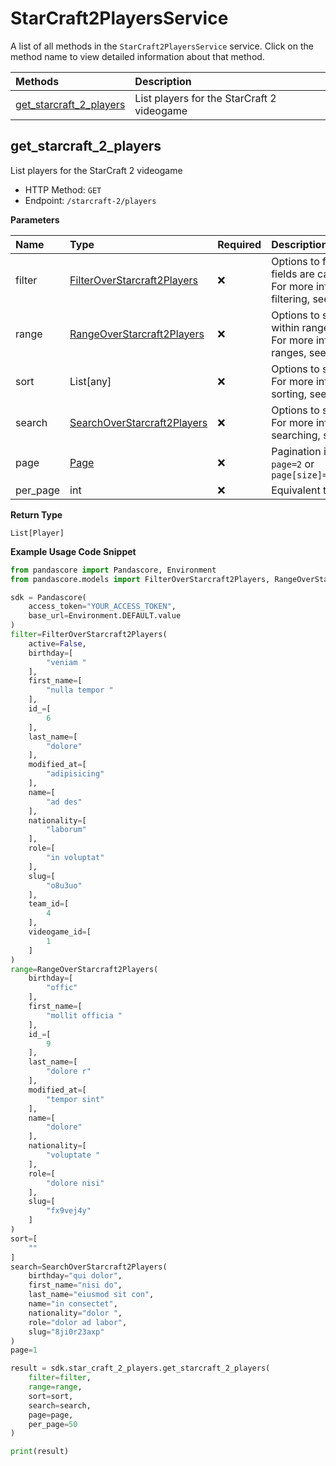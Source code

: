 # StarCraft2PlayersService

A list of all methods in the `StarCraft2PlayersService` service. Click on the method name to view detailed information about that method.

| Methods                                             | Description                                |
| :-------------------------------------------------- | :----------------------------------------- |
| [get_starcraft_2_players](#get_starcraft_2_players) | List players for the StarCraft 2 videogame |

## get_starcraft_2_players

List players for the StarCraft 2 videogame

- HTTP Method: `GET`
- Endpoint: `/starcraft-2/players`

**Parameters**

| Name     | Type                                                                    | Required | Description                                                                                                                                         |
| :------- | :---------------------------------------------------------------------- | :------- | :-------------------------------------------------------------------------------------------------------------------------------------------------- |
| filter   | [FilterOverStarcraft2Players](../models/FilterOverStarcraft2Players.md) | ❌       | Options to filter results. String fields are case sensitive <br/>For more information on filtering, see [docs](/docs/filtering-and-sorting#filter). |
| range    | [RangeOverStarcraft2Players](../models/RangeOverStarcraft2Players.md)   | ❌       | Options to select results within ranges <br/>For more information on ranges, see [docs](/docs/filtering-and-sorting#range).                         |
| sort     | List[any]                                                               | ❌       | Options to sort results <br/>For more information on sorting, see [docs](/docs/filtering-and-sorting#sort).                                         |
| search   | [SearchOverStarcraft2Players](../models/SearchOverStarcraft2Players.md) | ❌       | Options to search results <br/>For more information on searching, see [docs](/docs/filtering-and-sorting#search).                                   |
| page     | [Page](../models/Page.md)                                               | ❌       | Pagination in the form of `page=2` or `page[size]=30&page[number]=2`                                                                                |
| per_page | int                                                                     | ❌       | Equivalent to `page[size]`                                                                                                                          |

**Return Type**

`List[Player]`

**Example Usage Code Snippet**

```python
from pandascore import Pandascore, Environment
from pandascore.models import FilterOverStarcraft2Players, RangeOverStarcraft2Players, SearchOverStarcraft2Players

sdk = Pandascore(
    access_token="YOUR_ACCESS_TOKEN",
    base_url=Environment.DEFAULT.value
)
filter=FilterOverStarcraft2Players(
    active=False,
    birthday=[
        "veniam "
    ],
    first_name=[
        "nulla tempor "
    ],
    id_=[
        6
    ],
    last_name=[
        "dolore"
    ],
    modified_at=[
        "adipisicing"
    ],
    name=[
        "ad des"
    ],
    nationality=[
        "laborum"
    ],
    role=[
        "in voluptat"
    ],
    slug=[
        "o8u3uo"
    ],
    team_id=[
        4
    ],
    videogame_id=[
        1
    ]
)
range=RangeOverStarcraft2Players(
    birthday=[
        "offic"
    ],
    first_name=[
        "mollit officia "
    ],
    id_=[
        9
    ],
    last_name=[
        "dolore r"
    ],
    modified_at=[
        "tempor sint"
    ],
    name=[
        "dolore"
    ],
    nationality=[
        "voluptate "
    ],
    role=[
        "dolore nisi"
    ],
    slug=[
        "fx9vej4y"
    ]
)
sort=[
    ""
]
search=SearchOverStarcraft2Players(
    birthday="qui dolor",
    first_name="nisi do",
    last_name="eiusmod sit con",
    name="in consectet",
    nationality="dolor ",
    role="dolor ad labor",
    slug="8ji0r23axp"
)
page=1

result = sdk.star_craft_2_players.get_starcraft_2_players(
    filter=filter,
    range=range,
    sort=sort,
    search=search,
    page=page,
    per_page=50
)

print(result)
```
